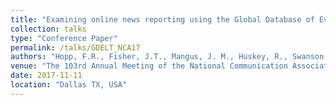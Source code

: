 ```yaml
---
title: "Examining online news reporting using the Global Database of Events, Language, and Tone: Challenges, opportunities, and future directions"
collection: talks
type: "Conference Paper"
permalink: /talks/GDELT_NCA17
authors: "Hopp, F.R., Fisher, J.T., Mangus, J. M., Huskey, R., Swanson, R., Gordon, A., Khooshabeh, P., Weber, R. "
venue: "The 103rd Annual Meeting of the National Communication Association"
date: 2017-11-11
location: "Dallas TX, USA"
---
```

